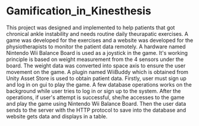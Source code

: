 # Gamification_in_Kinesthesis
This project was designed and implemented to help patients that got chronical ankle instability and needs routine daily theurapatic exercises. A game was developed for the exercises and a website was developed for the physiotherapists to monitor the patient data remotely. A hardware named Nintendo Wii Balance Board is used as a joystick in the game. It's working principle is based on weight measurement from the 4 sensors under the board. The weight data was converted into space axis to ensure the user movement on the game. A plugin named WiiBuddy which is obtained from Unity Asset Store is used to obtain patient data. Firstly, user must sign up and log in on gui to play the game. A few database operations works on the background while user tries to log in or sign up to the system. After the operations, if user's attempt is successful, she/he accesses to the game and play the game using Nintendo Wii Balance Board. Then the user data sends to the server with the HTTP protocol to save into the database and website gets data and displays in a table.
